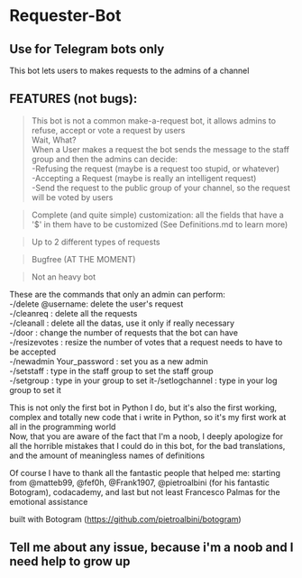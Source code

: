 # Requester-Bot
Use for Telegram bots only  
-
This bot lets users to makes requests to the admins of a channel  

FEATURES (not bugs): 
-  
>This bot is not a common make-a-request bot, it allows admins to refuse, accept or vote a request by users  
Wait, What?  
When a User makes a request the bot sends the message to the staff group and then the admins can decide:  
-Refusing the request (maybe is a request too stupid, or whatever)  
-Accepting a Request (maybe is really an intelligent request)  
-Send the request to the public group of your channel, so the request will be voted by users  

>Complete (and quite simple) customization: all the fields that have a '$' in them have to be customized (See Definitions.md to learn more)  

>Up to 2 different types of requests  

>Bugfree (AT THE MOMENT)  

>Not an heavy bot  

These are the commands that only an admin can perform:  
-/delete @username: delete the user's request  
-/cleanreq : delete all the requests  
-/cleanall : delete all the datas, use it only if really necessary  
-/door : change the number of requests that the bot can have  
-/resizevotes : resize the number of votes that a request needs to have to be accepted  
-/newadmin Your_password : set you as a new admin  
-/setstaff : type in the staff group to set the staff group  
-/setgroup : type in your group to set it-/setlogchannel : type in your log group to set it


This is not only the first bot in Python I do, but it's also the first working, complex and totally new code that i write in Python, so it's my first work at all in the programming world  
Now, that you are aware of the fact that I'm a noob, I deeply apologize for all the horrible mistakes that I could do in this bot, for the bad translations, and the amount of meaningless names of definitions  

Of course I have to thank all the fantastic people that helped me: starting from @matteb99, @fef0h, @Frank1907, @pietroalbini (for his fantastic Botogram), codacademy, and last but not least Francesco Palmas for the emotional assistance   

built with Botogram (https://github.com/pietroalbini/botogram)  

Tell me about any issue, because i'm a noob and I need help to grow up
-
